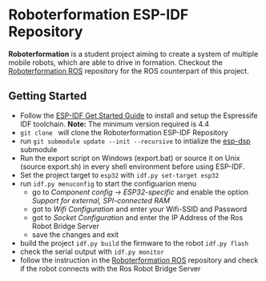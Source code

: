 # Roboterformation ESP-IDF Repository
__Roboterformation__ is a student project aiming to create a system of multiple mobile robots, which are able to drive in formation. Checkout the [Roboterformation ROS](https://github.com/maxdoesch/Roboterformation_ROS) repository for the ROS counterpart of this project.


## Getting Started

* Follow the [ESP-IDF Get Started Guide](https://docs.espressif.com/projects/esp-idf/en/latest/esp32/get-started/windows-setup.html) to install and setup the Espressife IDF toolchain. 
**Note:** The minimum version required is 4.4
* `git clone ` will clone the Roboterformation ESP-IDF Repository
* run `git submodule update --init --recursive` to intialize the [esp-dsp](https://github.com/espressif/esp-dsp) submodule
* Run the export script on Windows (export.bat) or source it on Unix (source export.sh) in every shell environment before using ESP-IDF.
* Set the project target to `esp32` with `idf.py set-target esp32`
* run `idf.py menuconfig` to start the configuarion menu
    - go to  *Component config -> ESP32-specific* and enable the option *Support for external, SPI-connected RAM*
    - got to *Wifi Configuration* and enter your Wifi-SSID and Password
    - got to *Socket Configuration* and enter the IP Address of the Ros Robot Bridge Server
    - save the changes and exit
* build the project `idf.py build` the firmware to the robot `idf.py flash`
* check the serial output with `idf.py monitor`
* follow the instruction in the [Roboterformation ROS](https://github.com/maxdoesch/Roboterformation_ROS) repository and check if the robot connects with the Ros Robot Bridge Server

